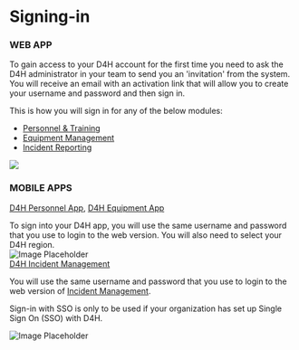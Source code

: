 # Signing-in

### WEB APP

To gain access to your D4H account for the first time you need to ask the D4H administrator in your team to send you an 'invitation' from the system. You will receive an email with an activation link that will allow you to create your username and password and then sign in.  
  
This is how you will sign in for any of the below modules:  
  


* [Personnel & Training ](getting-started.md)
* [Equipment Management](../equipment-management/getting-started.md) 
* [Incident Reporting](../incident-reporting/getting-started.md) 

![](https://support.d4h.org/desk/file/8867536/CreateAccount.gif)

### MOBILE APPS 

  
[D4H Personnel App](https://d4htechnologies.com/resources/mobile-apps), [D4H Equipment App](https://d4htechnologies.com/resources/mobile-apps)  
  


To sign into your D4H app, you will use the same username and password that you use to login to the web version. You will also need to select your D4H region.  
![Image Placeholder](https://support.d4h.org/desk/file/10291308/2020-07-07%20at%2014.58.png)  
[D4H Incident Management](https://d4htechnologies.com/incident-management)  
  
You will use the same username and password that you use to login to the web version of [Incident Management](../incident-management/getting-started.md).   
  
Sign-in with SSO is only to be used if your organization has set up Single Sign On \(SSO\) with D4H.   
  
![Image Placeholder](https://support.d4h.org/desk/file/10291304/2020-07-07%20at%2014.57.png)

